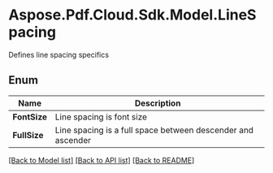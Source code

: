 ﻿# Aspose.Pdf.Cloud.Sdk.Model.LineSpacing
Defines line spacing specifics

## Enum

 Name | Description
------------ | ------------
**FontSize** | Line spacing is font size
**FullSize** | Line spacing is a full space between descender and ascender


[[Back to Model list]](../README.md#documentation-for-models) [[Back to API list]](../README.md#documentation-for-api-endpoints) [[Back to README]](../README.md)


